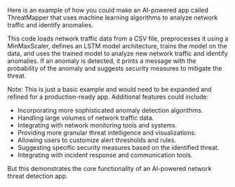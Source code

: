 Here is an example of how you could make an AI-powered app called ThreatMapper that uses machine learning algorithms to analyze network traffic and identify anomalies.

This code loads network traffic data from a CSV file, preprocesses it using a MinMaxScaler, defines an LSTM model architecture, trains the model on the data, and uses the trained model to analyze new network traffic and identify anomalies. 
If an anomaly is detected, it prints a message with the probability of the anomaly and suggests security measures to mitigate the threat.

Note: This is just a basic example and would need to be expanded and refined for a production-ready app. Additional features could include:

- Incorporating more sophisticated anomaly detection algorithms.
- Handling large volumes of network traffic data.
- Integrating with network monitoring tools and systems.
- Providing more granular threat intelligence and visualizations.
- Allowing users to customize alert thresholds and rules.
- Suggesting specific security measures based on the identified threat.
- Integrating with incident response and communication tools.

But this demonstrates the core functionality of an AI-powered network threat detection app.
